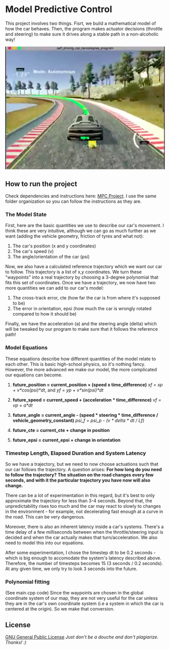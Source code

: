 # Model Predictive Control
This project involves two things. Fisrt, we build a mathematical model of how the car behaves. Then, the program makes actuator decisions (throttle and steering) to make sure it drives along a stable path in a non-alcoholic way!

[![Visualization](youtube.png)](https://youtu.be/dusIhbBYyvY)

## How to run the project
Check dependencies and instructions here: [MPC Project](https://github.com/udacity/CarND-MPC-Project). I use the same folder organization so you can follow the instructions as they are.

### The Model State
First, here are the basic quantities we use to describe our car's movement. I think these are very intuitive, although we can go as much further as we want (adding the vehicle geometry, friction of tyres and what not):
1. The car's position (x and y coordinates)
2. The car's speed (v)
3. The angle/orientation of the car (psi)

Now, we also have a calculated reference trajectory which we want our car to follow. This trajectory is a list of x,y coordinates. We turn these "waypoints" into a real trajectory by choosing a 3-degree polynomial that fits this set of coordinates. Once we have a trajectory, we now have two more quantities we can add to our car's model:
1. The cross-track error, cte (how far the car is from where it's supposed to be)
2. The error in orientation, epsi (how much the car is wrongly rotated compared to how it should be)

Finally, we have the acceleration (a) and the steering angle (delta) which will be tweaked by our program to make sure that it follows the reference path!

### Model Equations
These equations describe how different quantities of the model relate to each other. This is basic high-school physics, so it's nothing fancy. However, the more advanced we make our model, the more complicated our equations can become.
1. **future_position = current_position + (speed x time_difference)**
_xf = xp + v*cos(psi)*dt_, and _yf = yp + v*sin(psi)*dt_

2. **future_speed = current_speed + (acceleration * time_difference)**
_vf = vp + a*dt_

3. **future_angle = current_angle - (speed * steering * time_difference / vehicle_geometry_constant)**
_psi_f = psi_p - (v * delta * dt / Lf)_

4. **future_cte = current_cte + change in position**

5. **future_epsi = current_epsi + change in orientation**

### Timestep Length, Elapsed Duration and System Latency
So we have a trajectory, but we need to now choose actuations such that our car follows the trajectory. A question arises:
**For how long do you need to follow the trajectory? The situation on the road changes every few seconds, and with it the particular trajectory you have now will also change.**

There can be a lot of experimentation in this regard, but it's best to only approximate the trajectory for less than 3-4 seconds. Beyond that, the unpredictability rises too much and the car may react to slowly to changes in the environment - for example, not decelerating fast enough at a curve in the road. This can be very dangerous.

Moreover, there is also an inherent latency inside a car's systems. There's a time delay of a few milliseconds between when the throttle/steering input is decided and when the car actually makes that turn/acceleration. We also need to model this into our equations.

After some experimentation, I chose the timestep dt to be 0.2 seconds - which is big enough to accomodate the system's latency described above. Therefore, the number of timesteps becomes 15 (3 seconds / 0.2 seconds). At any given time, we only try to look 3 seconds into the future.

### Polynomial fitting
(See main.cpp code)
Since the waypoints are chosen in the global coordinate system of our map, they are not very useful for the car unless they are in the car's own coordinate system (i.e a system in which the car is centered at the origin). So we make that conversion.

## License
[GNU General Public License](http://choosealicense.com/licenses/gpl-3.0/#)
_Just don't be a douche and don't plagiarize. Thanks! :)_



